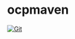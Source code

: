 # ocpmaven

[![Git](https://app.soluble.cloud/api/v1/public/badges/33c4b296-69e9-4214-b7d6-63cdbf5cd9b2.svg?orgId=358302604202)](https://app.soluble.cloud/repos/details/github.com/vandrucha77/ocpmaven?orgId=358302604202)  
